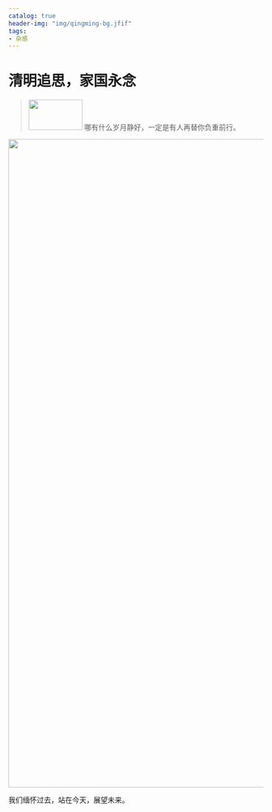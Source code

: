```yaml
---
catalog: true
header-img: "img/qingming-bg.jfif"
tags:
- 杂感
---
```




# 清明追思，家国永念

> <img src="../../../../img/qingming-start.jpg" width="106" height="60">      哪有什么岁月静好，一定是有人再替你负重前行。





<img src="../../../../img/qingming-article.jpeg" width="800" height="1280">





我们缅怀过去，站在今天，展望未来。

  



